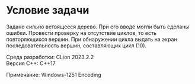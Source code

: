 # Условие задачи

Задано сильно ветвящееся дерево. При его вводе могли быть сделаны ошибки. Провести проверку на отсутствие циклов, то
есть повторяющихся вершин. При обнаружении цикла выдать на экран последовательность вершин, составляющих цикл (10).

Среда разработки: CLion 2023.2.2  
Версия C++: C++17

Примечание: Windows-1251 Encoding
